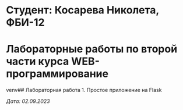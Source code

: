 # Студент: Косарева Николета, ФБИ-12

# Лабораторные работы по второй части курса WEB-программирование

venv## Лабораторная работа 1. Простое приложение на Flask

*Дата: 02.09.2023*


